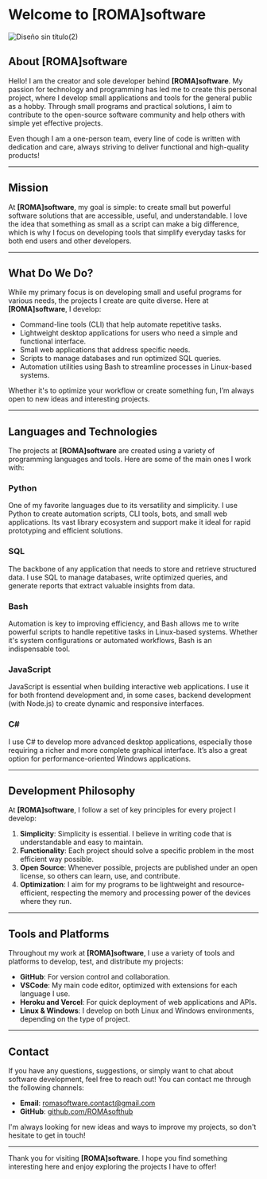 # Welcome to [ROMA]software
![Diseño sin título(2)](https://github.com/user-attachments/assets/2b26e880-1696-4300-b814-69050bb75702)

## About [ROMA]software
Hello! I am the creator and sole developer behind **[ROMA]software**. My passion for technology and programming has led me to create this personal project, where I develop small applications and tools for the general public as a hobby. Through small programs and practical solutions, I aim to contribute to the open-source software community and help others with simple yet effective projects.

Even though I am a one-person team, every line of code is written with dedication and care, always striving to deliver functional and high-quality products!

---

## Mission
At **[ROMA]software**, my goal is simple: to create small but powerful software solutions that are accessible, useful, and understandable. I love the idea that something as small as a script can make a big difference, which is why I focus on developing tools that simplify everyday tasks for both end users and other developers.

---

## What Do We Do?
While my primary focus is on developing small and useful programs for various needs, the projects I create are quite diverse. Here at **[ROMA]software**, I develop:

- Command-line tools (CLI) that help automate repetitive tasks.
- Lightweight desktop applications for users who need a simple and functional interface.
- Small web applications that address specific needs.
- Scripts to manage databases and run optimized SQL queries.
- Automation utilities using Bash to streamline processes in Linux-based systems.

Whether it's to optimize your workflow or create something fun, I’m always open to new ideas and interesting projects.

---

## Languages and Technologies
The projects at **[ROMA]software** are created using a variety of programming languages and tools. Here are some of the main ones I work with:

### Python
One of my favorite languages due to its versatility and simplicity. I use Python to create automation scripts, CLI tools, bots, and small web applications. Its vast library ecosystem and support make it ideal for rapid prototyping and efficient solutions.

### SQL
The backbone of any application that needs to store and retrieve structured data. I use SQL to manage databases, write optimized queries, and generate reports that extract valuable insights from data.

### Bash
Automation is key to improving efficiency, and Bash allows me to write powerful scripts to handle repetitive tasks in Linux-based systems. Whether it's system configurations or automated workflows, Bash is an indispensable tool.

### JavaScript
JavaScript is essential when building interactive web applications. I use it for both frontend development and, in some cases, backend development (with Node.js) to create dynamic and responsive interfaces.

### C#
I use C# to develop more advanced desktop applications, especially those requiring a richer and more complete graphical interface. It’s also a great option for performance-oriented Windows applications.

---

## Development Philosophy
At **[ROMA]software**, I follow a set of key principles for every project I develop:

1. **Simplicity**: Simplicity is essential. I believe in writing code that is understandable and easy to maintain.
2. **Functionality**: Each project should solve a specific problem in the most efficient way possible.
3. **Open Source**: Whenever possible, projects are published under an open license, so others can learn, use, and contribute.
4. **Optimization**: I aim for my programs to be lightweight and resource-efficient, respecting the memory and processing power of the devices where they run.

---

## Tools and Platforms
Throughout my work at **[ROMA]software**, I use a variety of tools and platforms to develop, test, and distribute my projects:

- **GitHub**: For version control and collaboration.
- **VSCode**: My main code editor, optimized with extensions for each language I use.
- **Heroku and Vercel**: For quick deployment of web applications and APIs.
- **Linux & Windows**: I develop on both Linux and Windows environments, depending on the type of project.

---

## Contact
If you have any questions, suggestions, or simply want to chat about software development, feel free to reach out! You can contact me through the following channels:

- **Email**: [romasoftware.contact@gmail.com](mailto:romasoftware.contact@gmail.com)
- **GitHub**: [github.com/ROMAsofthub](https://github.com/ROMAsofthub)

I'm always looking for new ideas and ways to improve my projects, so don't hesitate to get in touch!

---

Thank you for visiting **[ROMA]software**. I hope you find something interesting here and enjoy exploring the projects I have to offer!
